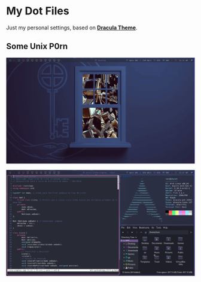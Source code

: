 # My Dot Files 

Just my personal settings, based on [**Dracula Theme**](https://draculatheme.com/).

## Some Unix P0rn 
![](https://github.com/Iann-Zorkot/MyDotFiles/blob/master/desktop.png?raw=true)

![](https://github.com/Iann-Zorkot/MyDotFiles/blob/master/twm.png?raw=true)
